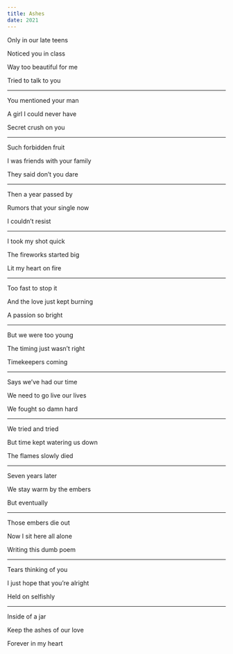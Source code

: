 ```yaml
---
title: Ashes
date: 2021
---
```



Only in our late teens

Noticed you in class 

Way too beautiful for me 

Tried to talk to you 



---

You mentioned your man 

A girl I could never have 

Secret crush on you 



---

Such forbidden fruit 

I was friends with your family 

They said don’t you dare 



---

Then a year passed by 

Rumors that your single now 

I couldn’t resist 



---

I took my shot quick 

The fireworks started big

Lit my heart on fire 



---

Too fast to stop it 

And the love just kept burning

A passion so bright 



---

But we were too young 

The timing just wasn’t right 

Timekeepers coming 



---

Says we’ve had our time 

We need to go live our lives 

We fought so damn hard 



---

We tried and tried 

But time kept watering us down 

The flames slowly died



---

Seven years later 

We stay warm by the embers 

But eventually 



---

Those embers die out 

Now I sit here all alone 

Writing this dumb poem 



---

Tears thinking of you 

I just hope that you’re alright 

Held on selfishly 



---

Inside of a jar

Keep the ashes of our love 

Forever in my heart 
